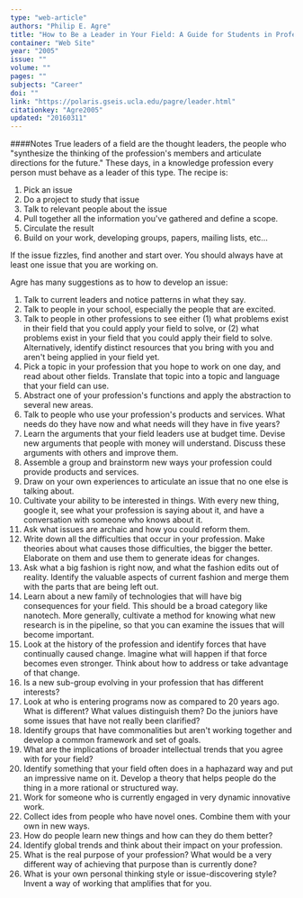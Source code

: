 ```yaml
---
type: "web-article"
authors: "Philip E. Agre"
title: "How to Be a Leader in Your Field: A Guide for Students in Professional Schools"
container: "Web Site"
year: "2005"
issue: ""
volume: ""
pages: ""
subjects: "Career"
doi: ""
link: "https://polaris.gseis.ucla.edu/pagre/leader.html"
citationkey: "Agre2005"
updated: "20160311"
---
```


####Notes
True leaders of a field are the thought leaders, the people who "synthesize the thinking of the profession's members and articulate directions for the future." These days, in a knowledge profession every person must behave as a leader of this type. The recipe is:

1. Pick an issue 
2. Do a project to study that issue
3. Talk to relevant people about the issue
4. Pull together all the information you've gathered and define a scope.
5. Circulate the result
6. Build on your work, developing groups, papers, mailing lists, etc...

If the issue fizzles, find another and start over. You should always have at least one issue that you are working on.

Agre has many suggestions as to how to develop an issue:

1. Talk to current leaders and notice patterns in what they say.
2. Talk to people in your school, especially the people that are excited.
3. Talk to people in other professions to see either (1) what problems exist in their field that you could apply your field to solve, or (2) what problems exist in your field that you could apply their field to solve. Alternatively, identify distinct resources that you bring with you and aren't being applied in your field yet.
4. Pick a topic in your profession that you hope to work on one day, and read about other fields. Translate that topic into a topic and language that your field can use.
5. Abstract one of your profession's functions and apply the abstraction to several new areas.
6. Talk to people who use your profession's products and services. What needs do they have now and what needs will they have in five years?
7. Learn the arguments that your field leaders use at budget time. Devise new arguments that people with money will understand. Discuss these arguments with others and improve them.
8. Assemble a group and brainstorm new ways your profession could provide products and services.
9. Draw on your own experiences to articulate an issue that no one else is talking about.
10. Cultivate your ability to be interested in things. With every new thing, google it, see what your profession is saying about it, and have a conversation with someone who knows about it.
11. Ask what issues are archaic and how you could reform them.
12. Write down all the difficulties that occur in your profession. Make theories about what causes those difficulties, the bigger the better. Elaborate on them and use them to generate ideas for changes.
13. Ask what a big fashion is right now, and what the fashion edits out of reality. Identify the valuable aspects of current fashion and merge them with the parts that are being left out.
14. Learn about a new family of technologies that will have big consequences for your field. This should be a broad category like nanotech. More generally, cultivate a method for knowing what new research is in the pipeline, so that you can examine the issues that will become important.
15. Look at the history of the profession and identify forces that have continually caused change. Imagine what will happen if that force becomes even stronger. Think about how to address or take advantage of that change.
16. Is a new sub-group evolving in your profession that has different interests?
17. Look at who is entering programs now as compared to 20 years ago. What is different? What values distinguish them? Do the juniors have some issues that have not really been clarified?
18. Identify groups that have commonalities but aren't working together and develop a common framework and set of goals.
19. What are the implications of broader intellectual trends that you agree with for your field?
20. Identify something that your field often does in a haphazard way and put an impressive name on it. Develop a theory that helps people do the thing in a more rational or structured way.
21. Work for someone who is currently engaged in very dynamic innovative work.
22. Collect ides from people who have novel ones. Combine them with your own in new ways.
23. How do people learn new things and how can they do them better?
24. Identify global trends and think about their impact on your profession.
25. What is the real purpose of your profession? What would be a very different way of achieving that purpose than is currently done?
26. What is your own personal thinking style or issue-discovering style? Invent a way of working that amplifies that for you.